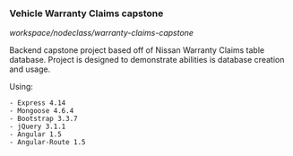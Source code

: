 ### Vehicle Warranty Claims capstone

*workspace/nodeclass/warranty-claims-capstone*

Backend capstone project based off of Nissan Warranty Claims table database. Project is designed to demonstrate abilities is database creation and usage.

Using:

    - Express 4.14
    - Mongoose 4.6.4
    - Bootstrap 3.3.7
    - jQuery 3.1.1
    - Angular 1.5
    - Angular-Route 1.5